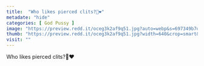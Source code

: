 ```yaml
---
title:  "Who likes pierced clits?🥰❤️"
metadate: "hide"
categories: [ God Pussy ]
image: "https://preview.redd.it/oceg3k2af9q51.jpg?auto=webp&s=697349b7d61a7a922f0182c9113e252bfe2cedc5"
thumb: "https://preview.redd.it/oceg3k2af9q51.jpg?width=640&crop=smart&auto=webp&s=2e97eca30b67850ee1ffb0bdfa9d392bfda39c71"
visit: ""
---
```

Who likes pierced clits?🥰❤️
